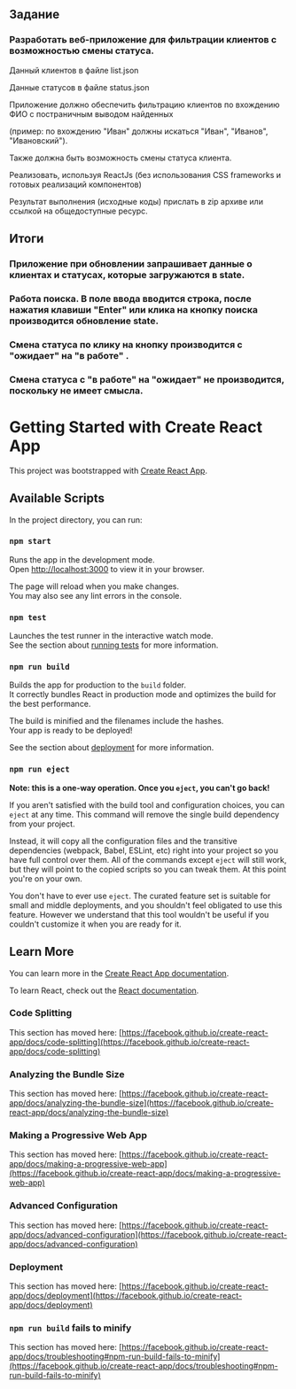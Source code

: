 ## Задание

### Разработать веб-приложение для фильтрации клиентов с возможностью смены статуса.

Данный клиентов в файле list.json 

Данные статусов в файле status.json

 

Приложение должно обеспечить фильтрацию клиентов по вхождению ФИО с постраничным выводом найденных 

(пример: по вхождению "Иван" должны искаться "Иван", "Иванов", "Ивановский"). 

Также должна быть возможность смены статуса клиента.

 

Реализовать, используя ReactJs (без использования CSS frameworks и готовых реализаций компонентов)

Результат выполнения (исходные коды) прислать в zip архиве или ссылкой на общедоступные ресурс.

## Итоги

### Приложение при обновлении запрашивает данные о клиентах и статусах, которые загружаются в state.

### Работа поиска. В поле ввода вводится строка, после нажатия клавиши "Enter" или клика на кнопку поиска производится обновление state.

### Смена статуса по клику на кнопку производится с "ожидает" на "в работе" .
### Смена статуса с "в работе" на "ожидает" не производится, поскольку не имеет смысла.

# Getting Started with Create React App

This project was bootstrapped with [Create React App](https://github.com/facebook/create-react-app).

## Available Scripts

In the project directory, you can run:

### `npm start`

Runs the app in the development mode.\
Open [http://localhost:3000](http://localhost:3000) to view it in your browser.

The page will reload when you make changes.\
You may also see any lint errors in the console.

### `npm test`

Launches the test runner in the interactive watch mode.\
See the section about [running tests](https://facebook.github.io/create-react-app/docs/running-tests) for more information.

### `npm run build`

Builds the app for production to the `build` folder.\
It correctly bundles React in production mode and optimizes the build for the best performance.

The build is minified and the filenames include the hashes.\
Your app is ready to be deployed!

See the section about [deployment](https://facebook.github.io/create-react-app/docs/deployment) for more information.

### `npm run eject`

**Note: this is a one-way operation. Once you `eject`, you can't go back!**

If you aren't satisfied with the build tool and configuration choices, you can `eject` at any time. This command will remove the single build dependency from your project.

Instead, it will copy all the configuration files and the transitive dependencies (webpack, Babel, ESLint, etc) right into your project so you have full control over them. All of the commands except `eject` will still work, but they will point to the copied scripts so you can tweak them. At this point you're on your own.

You don't have to ever use `eject`. The curated feature set is suitable for small and middle deployments, and you shouldn't feel obligated to use this feature. However we understand that this tool wouldn't be useful if you couldn't customize it when you are ready for it.

## Learn More

You can learn more in the [Create React App documentation](https://facebook.github.io/create-react-app/docs/getting-started).

To learn React, check out the [React documentation](https://reactjs.org/).

### Code Splitting

This section has moved here: [https://facebook.github.io/create-react-app/docs/code-splitting](https://facebook.github.io/create-react-app/docs/code-splitting)

### Analyzing the Bundle Size

This section has moved here: [https://facebook.github.io/create-react-app/docs/analyzing-the-bundle-size](https://facebook.github.io/create-react-app/docs/analyzing-the-bundle-size)

### Making a Progressive Web App

This section has moved here: [https://facebook.github.io/create-react-app/docs/making-a-progressive-web-app](https://facebook.github.io/create-react-app/docs/making-a-progressive-web-app)

### Advanced Configuration

This section has moved here: [https://facebook.github.io/create-react-app/docs/advanced-configuration](https://facebook.github.io/create-react-app/docs/advanced-configuration)

### Deployment

This section has moved here: [https://facebook.github.io/create-react-app/docs/deployment](https://facebook.github.io/create-react-app/docs/deployment)

### `npm run build` fails to minify

This section has moved here: [https://facebook.github.io/create-react-app/docs/troubleshooting#npm-run-build-fails-to-minify](https://facebook.github.io/create-react-app/docs/troubleshooting#npm-run-build-fails-to-minify)
